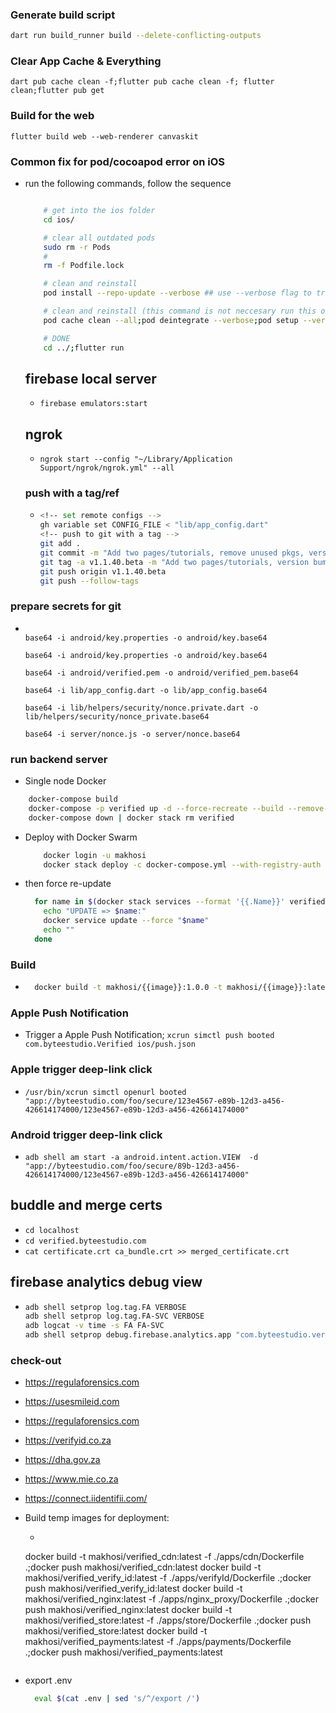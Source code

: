 ### Generate build script

```bash
dart run build_runner build --delete-conflicting-outputs
```

### Clear App Cache & Everything

```
dart pub cache clean -f;flutter pub cache clean -f; flutter clean;flutter pub get
```

### Build for the web

```
flutter build web --web-renderer canvaskit
```

### Common fix for pod/cocoapod error on iOS

- run the following commands, follow the sequence

  ```bash

      # get into the ios folder
      cd ios/

      # clear all outdated pods
      sudo rm -r Pods
      #
      rm -f Podfile.lock

      # clean and reinstall
      pod install --repo-update --verbose ## use --verbose flag to track the changes, bacause this install can take up to 15mins since 'MobileVLCKit' is very big.

      # clean and reinstall (this command is not neccesary run this only if the one above failed/didn't work)
      pod cache clean --all;pod deintegrate --verbose;pod setup --verbose;pod install --verbose

      # DONE
      cd ../;flutter run
  ```

  ## firebase local server

  - `firebase emulators:start`

  ## ngrok

  - `ngrok start --config "~/Library/Application Support/ngrok/ngrok.yml" --all`

  ### push with a tag/ref

  - ```bash
    <!-- set remote configs -->
    gh variable set CONFIG_FILE < "lib/app_config.dart"
    <!-- push to git with a tag -->
    git add .
    git commit -m "Add two pages/tutorials, remove unused pkgs, version bump: v1.1.40.beta"
    git tag -a v1.1.40.beta -m "Add two pages/tutorials, version bump: v1.1.40.beta"
    git push origin v1.1.40.beta
    git push --follow-tags

    ```

### prepare secrets for git

- ```

  base64 -i android/key.properties -o android/key.base64

  base64 -i android/key.properties -o android/key.base64

  base64 -i android/verified.pem -o android/verified_pem.base64

  base64 -i lib/app_config.dart -o lib/app_config.base64

  base64 -i lib/helpers/security/nonce.private.dart -o lib/helpers/security/nonce_private.base64

  base64 -i server/nonce.js -o server/nonce.base64

  ```

### run backend server


- Single node Docker
```bash
    docker-compose build
    docker-compose -p verified up -d --force-recreate --build --remove-orphans --timestamps
    docker-compose down | docker stack rm verified
  ```

- Deploy with Docker Swarm
  ```bash
      docker login -u makhosi
      docker stack deploy -c docker-compose.yml --with-registry-auth --resolve-image=always verified
  ```
- then force re-update
  ```bash
    for name in $(docker stack services --format '{{.Name}}' verified); do
      echo "UPDATE => $name:"
      docker service update --force "$name"
      echo ""
    done

  ```

### Build

- ```bash
    docker build -t makhosi/{{image}}:1.0.0 -t makhosi/{{image}}:latest . --platform="linux/amd64"
  ```

### Apple Push Notification

- Trigger a Apple Push Notification; `xcrun simctl push booted com.byteestudio.Verified ios/push.json`

### Apple trigger deep-link click

- `/usr/bin/xcrun simctl openurl booted "app://byteestudio.com/foo/secure/123e4567-e89b-12d3-a456-426614174000/123e4567-e89b-12d3-a456-426614174000"`

### Android trigger deep-link click

- `adb shell am start -a android.intent.action.VIEW  -d "app://byteestudio.com/foo/secure/89b-12d3-a456-426614174000/123e4567-e89b-12d3-a456-426614174000" `

## buddle and merge certs

- `cd localhost`
- `cd verified.byteestudio.com`
- `cat certificate.crt ca_bundle.crt >> merged_certificate.crt`

## firebase analytics debug view

- ```bash
  adb shell setprop log.tag.FA VERBOSE
  adb shell setprop log.tag.FA-SVC VERBOSE
  adb logcat -v time -s FA FA-SVC
  adb shell setprop debug.firebase.analytics.app "com.byteestudio.verified"
  ```

### check-out

- https://regulaforensics.com
- https://usesmileid.com
- https://regulaforensics.com
- https://verifyid.co.za
- https://dha.gov.za
- https://www.mie.co.za
- https://connect.iidentifii.com/


- Build temp images for deployment:
   - ```bash
    docker build -t makhosi/verified_cdn:latest -f ./apps/cdn/Dockerfile .;docker push makhosi/verified_cdn:latest
    docker build -t makhosi/verified_verify_id:latest -f ./apps/verifyId/Dockerfile .;docker push makhosi/verified_verify_id:latest
    docker build -t makhosi/verified_nginx:latest -f ./apps/nginx_proxy/Dockerfile .;docker push makhosi/verified_nginx:latest
    docker build -t makhosi/verified_store:latest -f ./apps/store/Dockerfile .;docker push makhosi/verified_store:latest
    docker build -t makhosi/verified_payments:latest -f ./apps/payments/Dockerfile .;docker push makhosi/verified_payments:latest
  ``` 

- export .env
  ```bash
    eval $(cat .env | sed 's/^/export /')
  ```
